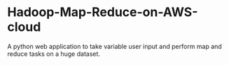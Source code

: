 # Hadoop-Map-Reduce-on-AWS-cloud
A python web application to take variable user input and perform map and reduce tasks on a huge dataset. 
